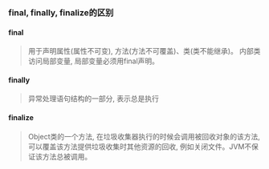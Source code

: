 ### final, finally, finalize的区别

#### final
> 用于声明属性(属性不可变), 方法(方法不可覆盖)、类(类不能继承)。 内部类访问局部变量, 局部变量必须用final声明。

#### finally
> 异常处理语句结构的一部分, 表示总是执行

#### finalize
> Object类的一个方法, 在垃圾收集器执行的时候会调用被回收对象的该方法, 可以覆盖该方法提供垃圾收集时其他资源的回收, 例如关闭文件。JVM不保证该方法总被调用。
